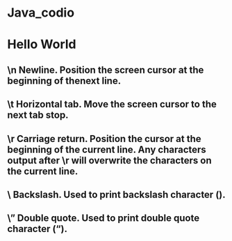# Java_codio
# Hello World
## \n Newline. Position the screen cursor at the beginning of thenext line.
## \t Horizontal tab. Move the screen cursor to the next tab stop.
## \r Carriage return. Position the cursor at the beginning of the current line. Any characters output after \r will overwrite the characters on the current line.
## \\ Backslash. Used to print backslash character (\).
## \” Double quote. Used to print double quote character (“).
